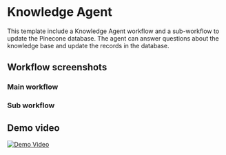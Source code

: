 # Knowledge Agent

This template include a Knowledge Agent workflow and a sub-workflow to update the Pinecone database.
The agent can answer questions about the knowledge base and update the records in the database.

## Workflow screenshots

### Main workflow

### Sub workflow

## Demo video

[![Demo Video](https://img.youtube.com/vi/cpi41hlIjM4/0.jpg)](https://www.youtube.com/watch?v=cpi41hlIjM4)
